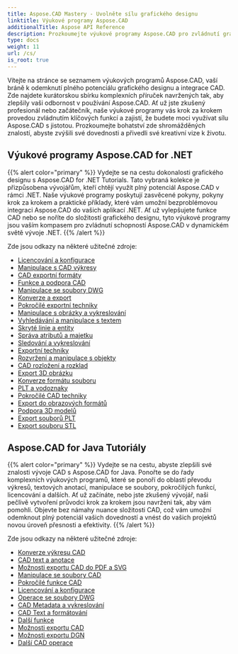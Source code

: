 ```yaml
---
title: Aspose.CAD Mastery - Uvolněte sílu grafického designu
linktitle: Výukové programy Aspose.CAD
additionalTitle: Aspose API Reference
description: Prozkoumejte výukové programy Aspose.CAD pro zvládnutí grafického designu. Zvyšte své dovednosti pomocí podrobných průvodců o integraci CAD a uvolněte svůj tvůrčí potenciál.
type: docs
weight: 11
url: /cs/
is_root: true
---
```


Vítejte na stránce se seznamem výukových programů Aspose.CAD, vaší bráně k odemknutí plného potenciálu grafického designu a integrace CAD. Zde najdete kurátorskou sbírku komplexních příruček navržených tak, aby zlepšily vaši odbornost v používání Aspose.CAD. Ať už jste zkušený profesionál nebo začátečník, naše výukové programy vás krok za krokem provedou zvládnutím klíčových funkcí a zajistí, že budete moci využívat sílu Aspose.CAD s jistotou. Prozkoumejte bohatství zde shromážděných znalostí, abyste zvýšili své dovednosti a přivedli své kreativní vize k životu.

## Výukové programy Aspose.CAD for .NET
{{% alert color="primary" %}}
Vydejte se na cestu dokonalosti grafického designu s Aspose.CAD for .NET Tutorials. Tato vybraná kolekce je přizpůsobena vývojářům, kteří chtějí využít plný potenciál Aspose.CAD v rámci .NET. Naše výukové programy poskytují zasvěcené pokyny, pokyny krok za krokem a praktické příklady, které vám umožní bezproblémovou integraci Aspose.CAD do vašich aplikací .NET. Ať už vylepšujete funkce CAD nebo se noříte do složitostí grafického designu, tyto výukové programy jsou vaším kompasem pro zvládnutí schopností Aspose.CAD v dynamickém světě vývoje .NET.
{{% /alert %}}

Zde jsou odkazy na některé užitečné zdroje:
 
- [Licencování a konfigurace](./net/licensing-and-configuration/)
- [Manipulace s CAD výkresy](./net/cad-drawing-manipulation/)
- [CAD exportní formáty](./net/cad-export-formats/)
- [Funkce a podpora CAD](./net/cad-features-and-support/)
- [Manipulace se soubory DWG](./net/dwg-file-manipulation/)
- [Konverze a export](./net/conversion-and-export/)
- [Pokročilé exportní techniky](./net/advanced-export-techniques/)
- [Manipulace s obrázky a vykreslování](./net/image-manipulation-and-rendering/)
- [Vyhledávání a manipulace s textem](./net/text-search-and-manipulation/)
- [Skryté linie a entity](./net/hidden-lines-and-entities/)
- [Správa atributů a majetku](./net/attribute-and-property-management/)
- [Sledování a vykreslování](./net/tracking-and-rendering/)
- [Exportní techniky](./net/export-techniques/)
- [Rozvržení a manipulace s objekty](./net/layout-and-object-handling/)
- [CAD rozložení a rozklad](./net/cad-layouts-and-decomposition/)
- [Export 3D obrázku](./net/3d-image-export/)
- [Konverze formátu souboru](./net/file-format-conversion/)
- [PLT a vodoznaky](./net/plt-and-watermarking/)
- [Pokročilé CAD techniky](./net/advanced-cad-techniques/)
- [Export do obrazových formátů](./net/exporting-to-image-formats/)
- [Podpora 3D modelů](./net/3d-model-support/)
- [Export souborů PLT](./net/exporting-plt-files/)
- [Export souboru STL](./net/stl-file-export/)


## Aspose.CAD for Java Tutoriály
{{% alert color="primary" %}}
Vydejte se na cestu, abyste zlepšili své znalosti vývoje CAD s Aspose.CAD for Java. Ponořte se do řady komplexních výukových programů, které se ponoří do oblastí převodu výkresů, textových anotací, manipulace se soubory, pokročilých funkcí, licencování a dalších. Ať už začínáte, nebo jste zkušený vývojář, naši pečlivě vytvoření průvodci krok za krokem jsou navrženi tak, aby vám pomohli. Objevte bez námahy nuance složitosti CAD, což vám umožní odemknout plný potenciál vašich dovedností a vnést do vašich projektů novou úroveň přesnosti a efektivity.
{{% /alert %}}

Zde jsou odkazy na některé užitečné zdroje:
 
- [Konverze výkresu CAD](./java/cad-drawing-conversion/)
- [CAD text a anotace](./java/cad-text-and-annotation/)
- [Možnosti exportu CAD do PDF a SVG](./java/cad-to-pdf-and-svg-export-options/)
- [Manipulace se soubory CAD](./java/cad-file-manipulation/)
- [Pokročilé funkce CAD](./java/advanced-cad-features/)
- [Licencování a konfigurace](./java/licensing-and-configuration/)
- [Operace se soubory DWG](./java/dwg-file-operations/)
- [CAD Metadata a vykreslování](./java/cad-meta-data-and-rendering/)
- [CAD Text a formátování](./java/cad-text-and-formatting/)
- [Další funkce](./java/additional-features/)
- [Možnosti exportu CAD](./java/cad-export-options/)
- [Možnosti exportu DGN](./java/dgn-export-options/)
- [Další CAD operace](./java/other-cad-operations/)



